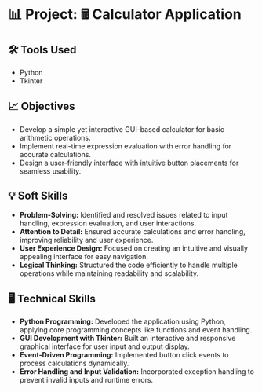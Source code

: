 # 📊 Project: 🖩 Calculator Application

## 🛠️ Tools Used
- Python
- Tkinter

## 📈 Objectives
- Develop a simple yet interactive GUI-based calculator for basic arithmetic operations.
- Implement real-time expression evaluation with error handling for accurate calculations.
- Design a user-friendly interface with intuitive button placements for seamless usability.

## 💡 Soft Skills
- **Problem-Solving:** Identified and resolved issues related to input handling, expression evaluation, and user interactions.
- **Attention to Detail:** Ensured accurate calculations and error handling, improving reliability and user experience.
- **User Experience Design:** Focused on creating an intuitive and visually appealing interface for easy navigation.
- **Logical Thinking:** Structured the code efficiently to handle multiple operations while maintaining readability and scalability.

## 🖥️ Technical Skills
- **Python Programming:** Developed the application using Python, applying core programming concepts like functions and event handling.
- **GUI Development with Tkinter:** Built an interactive and responsive graphical interface for user input and output display.
- **Event-Driven Programming:** Implemented button click events to process calculations dynamically.
- **Error Handling and Input Validation:** Incorporated exception handling to prevent invalid inputs and runtime errors.


